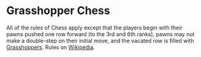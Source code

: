 # Grasshopper Chess

All of the rules of Chess apply except that the players begin with their pawns pushed one row forward (to the 3rd and 6th ranks), pawns may not make a double-step on their initial move, and the vacated row is filled with [Grasshoppers](https://en.wikipedia.org/wiki/Grasshopper_(chess)). Rules on [Wikipedia](https://en.wikipedia.org/wiki/Grasshopper_chess).
